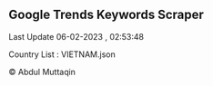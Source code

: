 

## Google Trends Keywords Scraper 
 
Last Update 06-02-2023 , 02:53:48

Country List :
VIETNAM.json



© Abdul Muttaqin 
